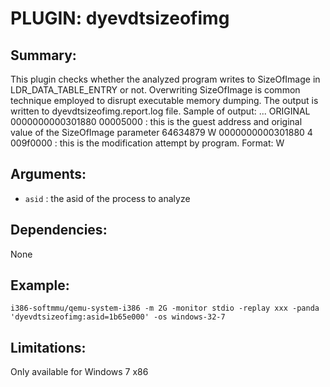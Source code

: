 PLUGIN: dyevdtsizeofimg
======


Summary:
------

This plugin checks whether the analyzed program writes to SizeOfImage in LDR_DATA_TABLE_ENTRY or not.
Overwriting SizeOfImage is common technique employed to disrupt executable memory dumping.
The output is written to dyevdtsizeofimg.report.log file. 
Sample of output:
...
ORIGINAL 0000000000301880 00005000			: this is the guest address and original value of the SizeOfImage parameter
64634879 W 0000000000301880 4 009f0000		: this is the modification attempt by program. Format: <instrcnt> W <guest address> <write size> <new value>

Arguments:
---------

* `asid`	: the asid of the process to analyze


Dependencies:
------------

None


Example:
-------

`i386-softmmu/qemu-system-i386 -m 2G -monitor stdio -replay xxx -panda 'dyevdtsizeofimg:asid=1b65e000' -os windows-32-7`


Limitations:
-----------

Only available for Windows 7 x86
